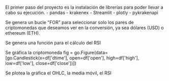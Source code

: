 El primer paso del proyecto es la instalación de librerías para poder llevar a cabo su ejecución.
    - pandas
    - krakenex
    - Streamlit
    - plotly
    - pykrakenapi

Se genera un bucle "FOR" para seleccionar solo los pares de criptomonedas que deseamos ver en la conversión, ya sea dólares (USD) o ethereum (ETH).

Se genera una función para el cálculo del RSI


Se gráfica la criptomoneda
fig = go.Figure(data=[go.Candlestick(x=df['dtime'],
									 open=df['open'],
									 high=df['high'],
									 low=df['low'],
									 close=df['close'])])
                   
Se plotea la gráfica el OHLC, la media móvil, el RSI
